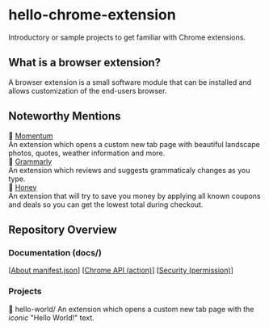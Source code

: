 # hello-chrome-extension
Introductory or sample projects to get familiar with Chrome extensions. 

## What is a browser extension?
A browser extension is a small software module that can be installed and allows customization of the end-users browser.  

## Noteworthy Mentions
💎 [Momentum](https://momentumdash.com/)  
An extension which opens a custom new tab page with beautiful landscape photos, quotes, weather information and more.  
💎 [Grammarly](https://www.grammarly.com)  
An extension which reviews and suggests grammaticaly changes as you type.  
💎 [Honey](https://www.joinhoney.com/ref/cdi6fzx)  
An extension that will try to save you money by applying all known coupons and deals so you can get the lowest total during checkout.  

## Repository Overview
### Documentation (docs/)
\[[About manifest.json\]](https://github.com/yuelchen/hello-chrome-extension/blob/main/docs/manifest-json.md)
\[[Chrome API (action)\]](https://github.com/yuelchen/hello-chrome-extension/blob/main/docs/chrome-api.md)
\[[Security (permission)\]](https://github.com/yuelchen/hello-chrome-extension/blob/main/docs/permission.md)

### Projects
🎯 hello-world/
An extension which opens a custom new tab page with the _iconic_ "Hello World!" text.
